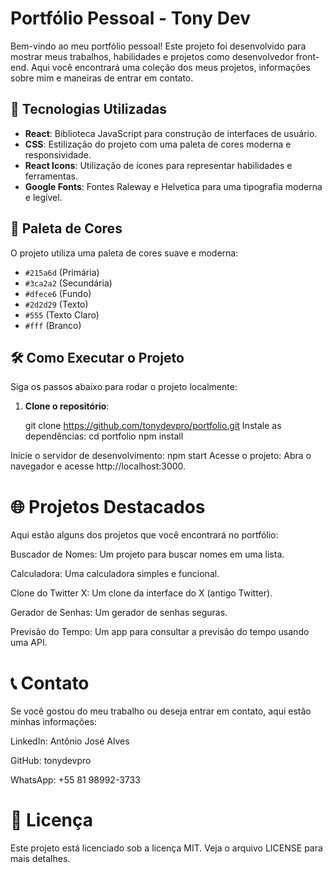 # Portfólio Pessoal - Tony Dev

Bem-vindo ao meu portfólio pessoal! Este projeto foi desenvolvido para mostrar meus trabalhos, habilidades e projetos como desenvolvedor front-end. Aqui você encontrará uma coleção dos meus projetos, informações sobre mim e maneiras de entrar em contato.

## 🚀 Tecnologias Utilizadas

- **React**: Biblioteca JavaScript para construção de interfaces de usuário.
- **CSS**: Estilização do projeto com uma paleta de cores moderna e responsividade.
- **React Icons**: Utilização de ícones para representar habilidades e ferramentas.
- **Google Fonts**: Fontes Raleway e Helvetica para uma tipografia moderna e legível.

## 🎨 Paleta de Cores

O projeto utiliza uma paleta de cores suave e moderna:

- `#215a6d` (Primária)
- `#3ca2a2` (Secundária)
- `#dfece6` (Fundo)
- `#2d2d29` (Texto)
- `#555` (Texto Claro)
- `#fff` (Branco)



## 🛠️ Como Executar o Projeto

Siga os passos abaixo para rodar o projeto localmente:

1. **Clone o repositório**:

   git clone https://github.com/tonydevpro/portfolio.git
Instale as dependências:
cd portfolio
npm install

Inicie o servidor de desenvolvimento:
npm start
Acesse o projeto:
Abra o navegador e acesse http://localhost:3000.

# 🌐 Projetos Destacados
Aqui estão alguns dos projetos que você encontrará no portfólio:

Buscador de Nomes: Um projeto para buscar nomes em uma lista.

Calculadora: Uma calculadora simples e funcional.

Clone do Twitter X: Um clone da interface do X (antigo Twitter).

Gerador de Senhas: Um gerador de senhas seguras.

Previsão do Tempo: Um app para consultar a previsão do tempo usando uma API.

# 📞 Contato
Se você gostou do meu trabalho ou deseja entrar em contato, aqui estão minhas informações:

LinkedIn: Antônio José Alves

GitHub: tonydevpro

WhatsApp: +55 81 98992-3733

# 📜 Licença
Este projeto está licenciado sob a licença MIT. Veja o arquivo LICENSE para mais detalhes.
